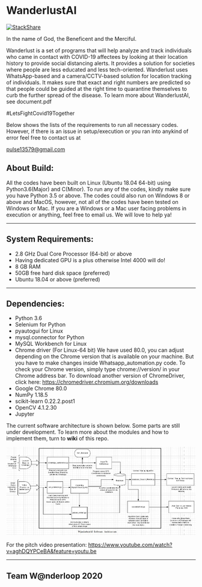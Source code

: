 # WanderlustAI

[![StackShare](http://img.shields.io/badge/tech-stack-0690fa.svg?style=flat)](https://stackshare.io/wanderloop/wanderlustai)

In the name of God, the Beneficent and the Merciful.

Wanderlust is a set of programs that will help analyze and track individuals who came in contact with COVID-19 affectees by looking at their location history to provide social distancing alerts. It provides a solution for societies where people are less educated and less tech-oriented. Wanderlust uses WhatsApp-based and a camera/CCTV-based solution for location tracking of individuals. It makes sure that exact and right numbers are predicted so that people could be guided at the right time to quarantine themselves to curb the further spread of the disease.
To learn more about WanderlustAI, see document.pdf 

#LetsFightCovid19Together

Below shows the lists of the requirements to run all necessary codes. However, if there is an issue in setup/execution or you ran into anykind of error feel free to contact us at 

pulse13579@gmail.com

About Build:
-------------

All the codes have been built on Linux (Ubuntu 18.04 64-bit) using Python3.6(Major) and C(Minor). To run any of the codes, kindly make sure you have Python 3.5 or above. The codes could also run on Windows 8 or above and MacOS, however, not all of the codes have been tested on Windows or Mac. If you are a Windows or a Mac user facing problems in execution or anything, feel free to email us. We will love to help ya!

-----------------------------------------------------------------------------------------------------------------------------

System Requirements:
----------------------------------

* 2.8 GHz Dual Core Processor (64-bit) or above
* Having dedicated GPU is a plus otherwise Intel 4000 will do!
* 8 GB RAM
* 50GB free hard disk space (preferred)
* Ubuntu 18.04 or above (preferred)

----------------------------------------------------------------------------------------------------------------------------

Dependencies:
--------------------------------

* Python 3.6
* Selenium for Python
* pyautogui for Linux
* mysql.connector for Python
* MySQL Workbench for Linux
* Chrome driver (For Linux-64 bit) We have used 80.0, you can adjust depending on the Chrome version that is available on your machine. But you have to make changes inside Whatsapp_automation.py code. To check your Chrome version, simply type chrome://version/ in your Chrome address bar. To download another version of ChromeDriver, click here: https://chromedriver.chromium.org/downloads
* Google Chrome 80.0
* NumPy 1.18.5
* scikit-learn 0.22.2.post1 
* OpenCV 4.1.2.30
* Jupyter

The current software architecture is shown below. Some parts are still under development. To learn more about 
the modules and how to implement them, turn to **wiki** of this repo.


![arch](https://github.com/wanderloop/WanderlustAI/blob/master/pinta.jpg)


For the pitch video presentation: https://www.youtube.com/watch?v=aghDQYPCeBA&feature=youtu.be

----------------------------------------------------------------------------------------------------------------------------
Team W@nderloop 2020
---------
